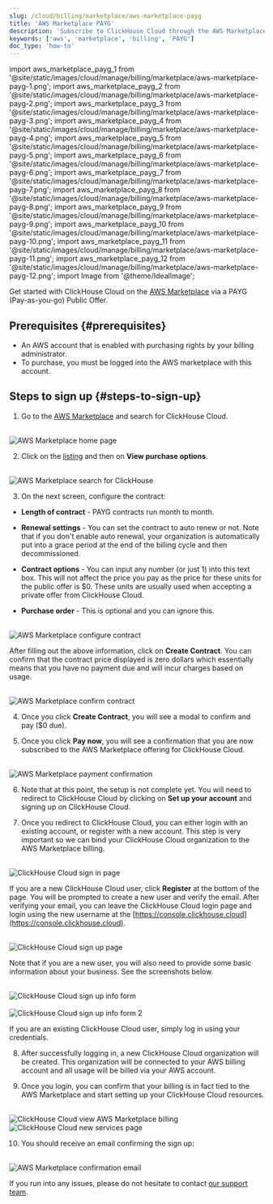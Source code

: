 ```yaml
---
slug: /cloud/billing/marketplace/aws-marketplace-payg
title: 'AWS Marketplace PAYG'
description: 'Subscribe to ClickHouse Cloud through the AWS Marketplace (PAYG).'
keywords: ['aws', 'marketplace', 'billing', 'PAYG']
doc_type: 'how-to'
---
```


import aws_marketplace_payg_1 from '@site/static/images/cloud/manage/billing/marketplace/aws-marketplace-payg-1.png';
import aws_marketplace_payg_2 from '@site/static/images/cloud/manage/billing/marketplace/aws-marketplace-payg-2.png';
import aws_marketplace_payg_3 from '@site/static/images/cloud/manage/billing/marketplace/aws-marketplace-payg-3.png';
import aws_marketplace_payg_4 from '@site/static/images/cloud/manage/billing/marketplace/aws-marketplace-payg-4.png';
import aws_marketplace_payg_5 from '@site/static/images/cloud/manage/billing/marketplace/aws-marketplace-payg-5.png';
import aws_marketplace_payg_6 from '@site/static/images/cloud/manage/billing/marketplace/aws-marketplace-payg-6.png';
import aws_marketplace_payg_7 from '@site/static/images/cloud/manage/billing/marketplace/aws-marketplace-payg-7.png';
import aws_marketplace_payg_8 from '@site/static/images/cloud/manage/billing/marketplace/aws-marketplace-payg-8.png';
import aws_marketplace_payg_9 from '@site/static/images/cloud/manage/billing/marketplace/aws-marketplace-payg-9.png';
import aws_marketplace_payg_10 from '@site/static/images/cloud/manage/billing/marketplace/aws-marketplace-payg-10.png';
import aws_marketplace_payg_11 from '@site/static/images/cloud/manage/billing/marketplace/aws-marketplace-payg-11.png';
import aws_marketplace_payg_12 from '@site/static/images/cloud/manage/billing/marketplace/aws-marketplace-payg-12.png';
import Image from '@theme/IdealImage';

Get started with ClickHouse Cloud on the [AWS Marketplace](https://aws.amazon.com/marketplace) via a PAYG (Pay-as-you-go) Public Offer.

## Prerequisites {#prerequisites}

- An AWS account that is enabled with purchasing rights by your billing administrator.
- To purchase, you must be logged into the AWS marketplace with this account.

## Steps to sign up {#steps-to-sign-up}

1. Go to the [AWS Marketplace](https://aws.amazon.com/marketplace) and search for ClickHouse Cloud.

<br />

<Image img={aws_marketplace_payg_1} size="md" alt="AWS Marketplace home page" border/>

<br />

2. Click on the [listing](https://aws.amazon.com/marketplace/pp/prodview-jettukeanwrfc) and then on **View purchase options**.

<br />

<Image img={aws_marketplace_payg_2} size="md" alt="AWS Marketplace search for ClickHouse" border/>

<br />

3. On the next screen, configure the contract:
- **Length of contract** - PAYG contracts run month to month.
- **Renewal settings** - You can set the contract to auto renew or not. 
Note that if you don't enable auto renewal, your organization is automatically put into a grace period at the end of the billing cycle and then decommissioned.

- **Contract options** - You can input any number (or just 1) into this text box. This will not affect the price you pay as the price for these units for the public offer is $0. These units are usually used when accepting a private offer from ClickHouse Cloud.

- **Purchase order** - This is optional and you can ignore this.

<br />

<Image img={aws_marketplace_payg_3} size="md" alt="AWS Marketplace configure contract" border/>

<br />

After filling out the above information, click on **Create Contract**. You can confirm that the contract price displayed is zero dollars which essentially means that you have no payment due and will incur charges based on usage.

<br />

<Image img={aws_marketplace_payg_4} size="md" alt="AWS Marketplace confirm contract" border/>

<br />

4. Once you click **Create Contract**, you will see a modal to confirm and pay ($0 due).

5. Once you click **Pay now**, you will see a confirmation that you are now subscribed to the AWS Marketplace offering for ClickHouse Cloud.

<br />

<Image img={aws_marketplace_payg_5} size="md" alt="AWS Marketplace payment confirmation" border/>

<br />

6. Note that at this point, the setup is not complete yet. You will need to redirect to ClickHouse Cloud by clicking on **Set up your account** and signing up on ClickHouse Cloud.

7. Once you redirect to ClickHouse Cloud, you can either login with an existing account, or register with a new account. This step is very important so we can bind your ClickHouse Cloud organization to the AWS Marketplace billing.

<br />

<Image img={aws_marketplace_payg_6} size="md" alt="ClickHouse Cloud sign in page" border/>

<br />

If you are a new ClickHouse Cloud user, click **Register** at the bottom of the page. You will be prompted to create a new user and verify the email. After verifying your email, you can leave the ClickHouse Cloud login page and login using the new username at the [https://console.clickhouse.cloud](https://console.clickhouse.cloud).

<br />

<Image img={aws_marketplace_payg_7} size="md" alt="ClickHouse Cloud sign up page" border/>

<br />

Note that if you are a new user, you will also need to provide some basic information about your business. See the screenshots below.

<br />

<Image img={aws_marketplace_payg_8} size="md" alt="ClickHouse Cloud sign up info form" border/>

<br />

<br />

<Image img={aws_marketplace_payg_9} size="md" alt="ClickHouse Cloud sign up info form 2" border/>

<br />

If you are an existing ClickHouse Cloud user, simply log in using your credentials.

8. After successfully logging in, a new ClickHouse Cloud organization will be created. This organization will be connected to your AWS billing account and all usage will be billed via your AWS account.

9. Once you login, you can confirm that your billing is in fact tied to the AWS Marketplace and start setting up your ClickHouse Cloud resources.

<br />

<Image img={aws_marketplace_payg_10} size="md" alt="ClickHouse Cloud view AWS Marketplace billing" border/>

<br />

<Image img={aws_marketplace_payg_11} size="md" alt="ClickHouse Cloud new services page" border/>

<br />

10. You should receive an email confirming the sign up:

<br />

<Image img={aws_marketplace_payg_12} size="md" alt="AWS Marketplace confirmation email" border/>

<br />

If you run into any issues, please do not hesitate to contact [our support team](https://clickhouse.com/support/program).
